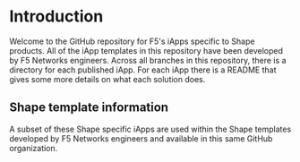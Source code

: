 # Introduction

Welcome to the GitHub repository for F5's iApps specific to Shape products.  All of the iApp templates in this repository have been developed by F5 Networks engineers. Across all branches in this repository, there is a directory for each published iApp.  For each iApp there is a README that gives some more details on what each solution does.

## Shape template information

A subset of these Shape specific iApps are used within the Shape templates developed by F5 Networks engineers and available in this same GitHub organization.
